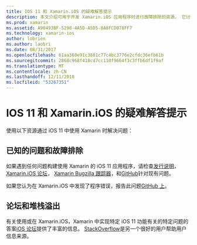 ```yaml
---
title: IOS 11 和 Xamarin.iOS 的疑难解答提示
description: 本文介绍可用于开发 Xamarin.iOS 应用程序时进行故障排除的资源。 它讨论了 bug 报告，发行说明，Xamarin 版本博客和支持选项。
ms.prod: xamarin
ms.assetid: A90493BF-5298-4A5D-A5D5-8A8FCD078FF7
ms.technology: xamarin-ios
author: lobrien
ms.author: laobri
ms.date: 08/31/2017
ms.openlocfilehash: 61aa360e91c3881c77c4bc3776e2cfdc36efb61b
ms.sourcegitcommit: 2868c968f418cd7cc110f9664f3c3ffb6df1f9af
ms.translationtype: MT
ms.contentlocale: zh-CN
ms.lasthandoff: 12/11/2018
ms.locfileid: "53267351"
---
```

# <a name="troubleshooting-tips-for-ios-11-and-xamarinios"></a>IOS 11 和 Xamarin.iOS 的疑难解答提示

使用以下资源通过 iOS 11 中使用 Xamarin 时解决问题：

## <a name="known-issues-and-troubleshooting"></a>已知的问题和故障排除

如果遇到任何问题构建使用 Xamarin 的 iOS 11 应用程序，请检查[发行说明](https://docs.microsoft.com/xamarin/ios/release-notes/)， [Xamarin.iOS 论坛](https://forums.xamarin.com/categories/ios)， [Xamarin Bugzilla 跟踪器](https://bugzilla.xamarin.com/query.cgi?product=iOS)，和[GitHub](https://github.com/xamarin/xamarin-macios/issues)针对现有问题。

如果您认为在 Xamarin.iOS 中发现了程序错误，报告此问题[GitHub 上](https://github.com/xamarin/xamarin-macios/issues)。

## <a name="forums-and-stackoverflow"></a>论坛和堆栈溢出

有关使用或在 Xamarin.iOS，Xamarin 中实现特定 iOS 11 功能有关的特定问题的答案[iOS 论坛](http://forums.xamarin.com/categories/ios)提供了丰富的信息。 [StackOverflow](http://stackoverflow.com/search?tab=newest&q=xamarin)是另一个很好的用户帮助用户信息来源。
